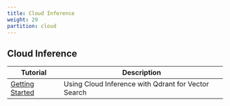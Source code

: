 ```yaml
---
title: Cloud Inference
weight: 29
partition: cloud
---
```


## Cloud Inference

| Tutorial                         | Description                                                                                 |
| ----------------------------------- | ------------------------------------------------------------------------------------------- |
| [Getting Started](/documentation/cloud-inference/getting-started/)                 | Using Cloud Inference with Qdrant for Vector Search     |


